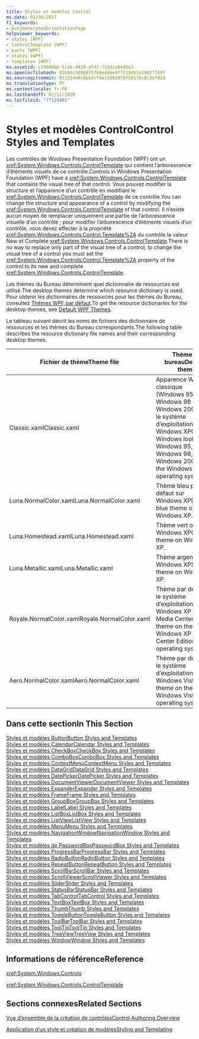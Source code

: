 ```yaml
---
title: Styles et modèles Control
ms.date: 03/30/2017
f1_keywords:
- AutoGeneratedOrientationPage
helpviewer_keywords:
- styles [WPF]
- ControlTemplate [WPF]
- parts [WPF]
- states [WPF]
- templates [WPF]
ms.assetid: c19049bb-5ceb-492d-afd2-751dca0ed8e3
ms.openlocfilehash: 01b8dc50860757b0eddee477219db1e19d27f40f
ms.sourcegitcommit: 011314e0c8eb4cf4a11d92078f58176c8c3efd2d
ms.translationtype: MT
ms.contentlocale: fr-FR
ms.lasthandoff: 02/11/2020
ms.locfileid: "77124401"
---
```

# <a name="control-styles-and-templates"></a><span data-ttu-id="0fd57-102">Styles et modèles Control</span><span class="sxs-lookup"><span data-stu-id="0fd57-102">Control Styles and Templates</span></span>
<span data-ttu-id="0fd57-103">Les contrôles de Windows Presentation Foundation (WPF) ont un <xref:System.Windows.Controls.ControlTemplate> qui contient l’arborescence d’éléments visuels de ce contrôle.</span><span class="sxs-lookup"><span data-stu-id="0fd57-103">Controls in Windows Presentation Foundation (WPF) have a <xref:System.Windows.Controls.ControlTemplate> that contains the visual tree of that control.</span></span> <span data-ttu-id="0fd57-104">Vous pouvez modifier la structure et l’apparence d’un contrôle en modifiant le <xref:System.Windows.Controls.ControlTemplate> de ce contrôle.</span><span class="sxs-lookup"><span data-stu-id="0fd57-104">You can change the structure and appearance of a control by modifying the <xref:System.Windows.Controls.ControlTemplate> of that control.</span></span> <span data-ttu-id="0fd57-105">Il n’existe aucun moyen de remplacer uniquement une partie de l’arborescence visuelle d’un contrôle ; pour modifier l’arborescence d’éléments visuels d’un contrôle, vous devez affecter à la propriété <xref:System.Windows.Controls.Control.Template%2A> du contrôle la valeur New et Complete <xref:System.Windows.Controls.ControlTemplate>.</span><span class="sxs-lookup"><span data-stu-id="0fd57-105">There is no way to replace only part of the visual tree of a control; to change the visual tree of a control you must set the <xref:System.Windows.Controls.Control.Template%2A> property of the control to its new and complete <xref:System.Windows.Controls.ControlTemplate>.</span></span>  
  
 <span data-ttu-id="0fd57-106">Les thèmes du Bureau déterminent quel dictionnaire de ressources est utilisé.</span><span class="sxs-lookup"><span data-stu-id="0fd57-106">The desktop themes determine which resource dictionary is used.</span></span> <span data-ttu-id="0fd57-107">Pour obtenir les dictionnaires de ressources pour les thèmes du Bureau, consultez [Thèmes WPF par défaut](https://github.com/Microsoft/WPF-Samples/tree/master/Graphics/2DTransforms).</span><span class="sxs-lookup"><span data-stu-id="0fd57-107">To get the resource dictionaries for the desktop themes, see [Default WPF Themes](https://github.com/Microsoft/WPF-Samples/tree/master/Graphics/2DTransforms).</span></span>  
  
 <span data-ttu-id="0fd57-108">Le tableau suivant décrit les noms de fichiers des dictionnaire de ressources et les thèmes du Bureau correspondants.</span><span class="sxs-lookup"><span data-stu-id="0fd57-108">The following table describes the resource dictionary file names and their corresponding desktop themes.</span></span>  
  
|<span data-ttu-id="0fd57-109">Fichier de thème</span><span class="sxs-lookup"><span data-stu-id="0fd57-109">Theme file</span></span>|<span data-ttu-id="0fd57-110">Thème du bureau</span><span class="sxs-lookup"><span data-stu-id="0fd57-110">Desktop theme</span></span>|  
|----------------|-------------------|  
|<span data-ttu-id="0fd57-111">Classic.xaml</span><span class="sxs-lookup"><span data-stu-id="0fd57-111">Classic.xaml</span></span>|<span data-ttu-id="0fd57-112">Apparence Windows classique (Windows 95, Windows 98 et Windows 2000) sur le système d’exploitation Windows XP</span><span class="sxs-lookup"><span data-stu-id="0fd57-112">Classic Windows look (from Windows 95, Windows 98, and Windows 2000) on the Windows XP operating system..</span></span>|  
|<span data-ttu-id="0fd57-113">Luna.NormalColor.xaml</span><span class="sxs-lookup"><span data-stu-id="0fd57-113">Luna.NormalColor.xaml</span></span>|<span data-ttu-id="0fd57-114">Thème bleu par défaut sur Windows XP</span><span class="sxs-lookup"><span data-stu-id="0fd57-114">Default blue theme on Windows XP.</span></span>|  
|<span data-ttu-id="0fd57-115">Luna.Homestead.xaml</span><span class="sxs-lookup"><span data-stu-id="0fd57-115">Luna.Homestead.xaml</span></span>|<span data-ttu-id="0fd57-116">Thème vert olive sur Windows XP</span><span class="sxs-lookup"><span data-stu-id="0fd57-116">Olive theme on Windows XP.</span></span>|  
|<span data-ttu-id="0fd57-117">Luna.Metallic.xaml</span><span class="sxs-lookup"><span data-stu-id="0fd57-117">Luna.Metallic.xaml</span></span>|<span data-ttu-id="0fd57-118">Thème argent sur Windows XP</span><span class="sxs-lookup"><span data-stu-id="0fd57-118">Silver theme on Windows XP.</span></span>|  
|<span data-ttu-id="0fd57-119">Royale.NormalColor.xaml</span><span class="sxs-lookup"><span data-stu-id="0fd57-119">Royale.NormalColor.xaml</span></span>|<span data-ttu-id="0fd57-120">Thème par défaut sur le système d’exploitation Windows XP Édition Media Center</span><span class="sxs-lookup"><span data-stu-id="0fd57-120">Default theme on the Windows XP Media Center Edition operating system.</span></span>|  
|<span data-ttu-id="0fd57-121">Aero.NormalColor.xaml</span><span class="sxs-lookup"><span data-stu-id="0fd57-121">Aero.NormalColor.xaml</span></span>|<span data-ttu-id="0fd57-122">Thème par défaut sur le système d’exploitation Windows Vista</span><span class="sxs-lookup"><span data-stu-id="0fd57-122">Default theme on the Windows Vista operating system.</span></span>|  
  
## <a name="in-this-section"></a><span data-ttu-id="0fd57-123">Dans cette section</span><span class="sxs-lookup"><span data-stu-id="0fd57-123">In This Section</span></span>  
 [<span data-ttu-id="0fd57-124">Styles et modèles Button</span><span class="sxs-lookup"><span data-stu-id="0fd57-124">Button Styles and Templates</span></span>](button-styles-and-templates.md)  
 [<span data-ttu-id="0fd57-125">Styles et modèles Calendar</span><span class="sxs-lookup"><span data-stu-id="0fd57-125">Calendar Styles and Templates</span></span>](calendar-styles-and-templates.md)  
 [<span data-ttu-id="0fd57-126">Styles et modèles CheckBox</span><span class="sxs-lookup"><span data-stu-id="0fd57-126">CheckBox Styles and Templates</span></span>](checkbox-styles-and-templates.md)  
 [<span data-ttu-id="0fd57-127">Styles et modèles ComboBox</span><span class="sxs-lookup"><span data-stu-id="0fd57-127">ComboBox Styles and Templates</span></span>](combobox-styles-and-templates.md)  
 [<span data-ttu-id="0fd57-128">Styles et modèles ContextMenu</span><span class="sxs-lookup"><span data-stu-id="0fd57-128">ContextMenu Styles and Templates</span></span>](contextmenu-styles-and-templates.md)  
 [<span data-ttu-id="0fd57-129">Styles et modèles DataGrid</span><span class="sxs-lookup"><span data-stu-id="0fd57-129">DataGrid Styles and Templates</span></span>](datagrid-styles-and-templates.md)  
 [<span data-ttu-id="0fd57-130">Styles et modèles DatePicker</span><span class="sxs-lookup"><span data-stu-id="0fd57-130">DatePicker Styles and Templates</span></span>](datepicker-styles-and-templates.md)  
 [<span data-ttu-id="0fd57-131">Styles et modèles DocumentViewer</span><span class="sxs-lookup"><span data-stu-id="0fd57-131">DocumentViewer Styles and Templates</span></span>](documentviewer-styles-and-templates.md)  
 [<span data-ttu-id="0fd57-132">Styles et modèles Expander</span><span class="sxs-lookup"><span data-stu-id="0fd57-132">Expander Styles and Templates</span></span>](expander-styles-and-templates.md)  
 [<span data-ttu-id="0fd57-133">Styles et modèles Frame</span><span class="sxs-lookup"><span data-stu-id="0fd57-133">Frame Styles and Templates</span></span>](frame-styles-and-templates.md)  
 [<span data-ttu-id="0fd57-134">Styles et modèles GroupBox</span><span class="sxs-lookup"><span data-stu-id="0fd57-134">GroupBox Styles and Templates</span></span>](groupbox-styles-and-templates.md)  
 [<span data-ttu-id="0fd57-135">Styles et modèles Label</span><span class="sxs-lookup"><span data-stu-id="0fd57-135">Label Styles and Templates</span></span>](label-styles-and-templates.md)  
 [<span data-ttu-id="0fd57-136">Styles et modèles ListBox</span><span class="sxs-lookup"><span data-stu-id="0fd57-136">ListBox Styles and Templates</span></span>](listbox-styles-and-templates.md)  
 [<span data-ttu-id="0fd57-137">Styles et modèles ListView</span><span class="sxs-lookup"><span data-stu-id="0fd57-137">ListView Styles and Templates</span></span>](listview-styles-and-templates.md)  
 [<span data-ttu-id="0fd57-138">Styles et modèles Menu</span><span class="sxs-lookup"><span data-stu-id="0fd57-138">Menu Styles and Templates</span></span>](menu-styles-and-templates.md)  
 [<span data-ttu-id="0fd57-139">Styles et modèles NavigationWindow</span><span class="sxs-lookup"><span data-stu-id="0fd57-139">NavigationWindow Styles and Templates</span></span>](navigationwindow-styles-and-templates.md)  
 [<span data-ttu-id="0fd57-140">Styles et modèles de PasswordBox</span><span class="sxs-lookup"><span data-stu-id="0fd57-140">PasswordBox Styles and Templates</span></span>](passwordbox-styles-and-templates.md)  
 [<span data-ttu-id="0fd57-141">Styles et modèles ProgressBar</span><span class="sxs-lookup"><span data-stu-id="0fd57-141">ProgressBar Styles and Templates</span></span>](progressbar-styles-and-templates.md)  
 [<span data-ttu-id="0fd57-142">Styles et modèles RadioButton</span><span class="sxs-lookup"><span data-stu-id="0fd57-142">RadioButton Styles and Templates</span></span>](radiobutton-styles-and-templates.md)  
 [<span data-ttu-id="0fd57-143">Styles et modèles RepeatButton</span><span class="sxs-lookup"><span data-stu-id="0fd57-143">RepeatButton Styles and Templates</span></span>](repeatbutton-styles-and-templates.md)  
 [<span data-ttu-id="0fd57-144">Styles et modèles ScrollBar</span><span class="sxs-lookup"><span data-stu-id="0fd57-144">ScrollBar Styles and Templates</span></span>](scrollbar-styles-and-templates.md)  
 [<span data-ttu-id="0fd57-145">Styles et modèles ScrollViewer</span><span class="sxs-lookup"><span data-stu-id="0fd57-145">ScrollViewer Styles and Templates</span></span>](scrollviewer-styles-and-templates.md)  
 [<span data-ttu-id="0fd57-146">Styles et modèles Slider</span><span class="sxs-lookup"><span data-stu-id="0fd57-146">Slider Styles and Templates</span></span>](slider-styles-and-templates.md)  
 [<span data-ttu-id="0fd57-147">Styles et modèles StatusBar</span><span class="sxs-lookup"><span data-stu-id="0fd57-147">StatusBar Styles and Templates</span></span>](statusbar-styles-and-templates.md)  
 [<span data-ttu-id="0fd57-148">Styles et modèles TabControl</span><span class="sxs-lookup"><span data-stu-id="0fd57-148">TabControl Styles and Templates</span></span>](tabcontrol-styles-and-templates.md)  
 [<span data-ttu-id="0fd57-149">Styles et modèles TextBox</span><span class="sxs-lookup"><span data-stu-id="0fd57-149">TextBox Styles and Templates</span></span>](textbox-styles-and-templates.md)  
 [<span data-ttu-id="0fd57-150">Styles et modèles Thumb</span><span class="sxs-lookup"><span data-stu-id="0fd57-150">Thumb Styles and Templates</span></span>](thumb-styles-and-templates.md)  
 [<span data-ttu-id="0fd57-151">Styles et modèles ToggleButton</span><span class="sxs-lookup"><span data-stu-id="0fd57-151">ToggleButton Styles and Templates</span></span>](togglebutton-styles-and-templates.md)  
 [<span data-ttu-id="0fd57-152">Styles et modèles ToolBar</span><span class="sxs-lookup"><span data-stu-id="0fd57-152">ToolBar Styles and Templates</span></span>](toolbar-styles-and-templates.md)  
 [<span data-ttu-id="0fd57-153">Styles et modèles ToolTip</span><span class="sxs-lookup"><span data-stu-id="0fd57-153">ToolTip Styles and Templates</span></span>](tooltip-styles-and-templates.md)  
 [<span data-ttu-id="0fd57-154">Styles et modèles TreeView</span><span class="sxs-lookup"><span data-stu-id="0fd57-154">TreeView Styles and Templates</span></span>](treeview-styles-and-templates.md)  
 [<span data-ttu-id="0fd57-155">Styles et modèles Window</span><span class="sxs-lookup"><span data-stu-id="0fd57-155">Window Styles and Templates</span></span>](window-styles-and-templates.md)  
  
## <a name="reference"></a><span data-ttu-id="0fd57-156">Informations de référence</span><span class="sxs-lookup"><span data-stu-id="0fd57-156">Reference</span></span>  
 <xref:System.Windows.Controls>  
  
 <xref:System.Windows.Controls.ControlTemplate>  
  
## <a name="related-sections"></a><span data-ttu-id="0fd57-157">Sections connexes</span><span class="sxs-lookup"><span data-stu-id="0fd57-157">Related Sections</span></span>  
 [<span data-ttu-id="0fd57-158">Vue d’ensemble de la création de contrôles</span><span class="sxs-lookup"><span data-stu-id="0fd57-158">Control Authoring Overview</span></span>](control-authoring-overview.md)  
  
 [<span data-ttu-id="0fd57-159">Application d’un style et création de modèles</span><span class="sxs-lookup"><span data-stu-id="0fd57-159">Styling and Templating</span></span>](../../../desktop-wpf/fundamentals/styles-templates-overview.md)

